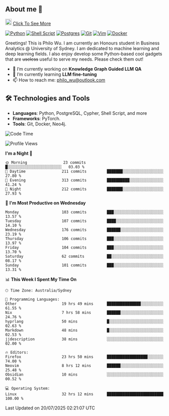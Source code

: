 ## About me 🤗

<a href="#"><img src="https://media.giphy.com/media/hvRJCLFzcasrR4ia7z/giphy.gif" width="20px" height="20px"></a> [Click To See More](https://codeboyphilo.github.io)

[![Python](https://img.shields.io/badge/python-3670A0?style=for-the-badge&logo=python&logoColor=ffdd54)](#)
[![Shell Script](https://img.shields.io/badge/shell_script-%23121011.svg?style=for-the-badge&logo=gnu-bash&logoColor=white)](#)
[![Postgres](https://img.shields.io/badge/postgres-%23316192.svg?style=for-the-badge&logo=postgresql&logoColor=white)](#)
[![Git](https://img.shields.io/badge/git-%23F05033.svg?style=for-the-badge&logo=git&logoColor=white)](#)
[![Vim](https://img.shields.io/badge/VIM-%2311AB00.svg?style=for-the-badge&logo=vim&logoColor=white)](#)
[![Docker](https://img.shields.io/badge/docker-%230db7ed.svg?style=for-the-badge&logo=docker&logoColor=white)](#)

Greetings! This is Philo Wu. I am currently an Honours student in Business Analytics \@ University of Sydney. I am dedicated to machine learning and deep learning fields. I also enjoy develop some Python-based cool gadgets that are ~~useless~~ useful to serve my needs. Please check them out!

- 🔭 I’m currently working on **Knowledge Graph Guided LLM QA**
- 🌱 I’m currently learning **LLM fine-tuning**
- 📫 How to reach me: philo_wu@outlook.com

## 🛠 Technologies and Tools
- **Languages**: Python, PostgreSQL, Cypher, Shell Script, and more
- **Frameworks**: PyTorch.
- **Tools**: Git, Docker, Neo4j.

<!--START_SECTION:waka-->
![Code Time](http://img.shields.io/badge/Code%20Time-902%20hrs%2051%20mins-blue)

![Profile Views](http://img.shields.io/badge/Profile%20Views-1-blue)

**I'm a Night 🦉** 

```text
🌞 Morning                23 commits          █░░░░░░░░░░░░░░░░░░░░░░░░   03.03 % 
🌆 Daytime                211 commits         ███████░░░░░░░░░░░░░░░░░░   27.80 % 
🌃 Evening                313 commits         ██████████░░░░░░░░░░░░░░░   41.24 % 
🌙 Night                  212 commits         ███████░░░░░░░░░░░░░░░░░░   27.93 % 
```
📅 **I'm Most Productive on Wednesday** 

```text
Monday                   103 commits         ███░░░░░░░░░░░░░░░░░░░░░░   13.57 % 
Tuesday                  107 commits         ████░░░░░░░░░░░░░░░░░░░░░   14.10 % 
Wednesday                176 commits         ██████░░░░░░░░░░░░░░░░░░░   23.19 % 
Thursday                 106 commits         ███░░░░░░░░░░░░░░░░░░░░░░   13.97 % 
Friday                   104 commits         ███░░░░░░░░░░░░░░░░░░░░░░   13.70 % 
Saturday                 62 commits          ██░░░░░░░░░░░░░░░░░░░░░░░   08.17 % 
Sunday                   101 commits         ███░░░░░░░░░░░░░░░░░░░░░░   13.31 % 
```


📊 **This Week I Spent My Time On** 

```text
🕑︎ Time Zone: Australia/Sydney

💬 Programming Languages: 
Other                    19 hrs 49 mins      ███████████████░░░░░░░░░░   61.55 % 
Nix                      7 hrs 58 mins       ██████░░░░░░░░░░░░░░░░░░░   24.76 % 
hyprlang                 50 mins             █░░░░░░░░░░░░░░░░░░░░░░░░   02.63 % 
Markdown                 48 mins             █░░░░░░░░░░░░░░░░░░░░░░░░   02.53 % 
jjdescription            38 mins             ░░░░░░░░░░░░░░░░░░░░░░░░░   02.00 % 

🔥 Editors: 
Firefox                  23 hrs 50 mins      ██████████████████░░░░░░░   74.00 % 
Neovim                   8 hrs 12 mins       ██████░░░░░░░░░░░░░░░░░░░   25.48 % 
Obsidian                 10 mins             ░░░░░░░░░░░░░░░░░░░░░░░░░   00.52 % 

💻 Operating System: 
Linux                    32 hrs 12 mins      █████████████████████████   100.00 % 
```


 Last Updated on 20/07/2025 02:21:07 UTC
<!--END_SECTION:waka-->
